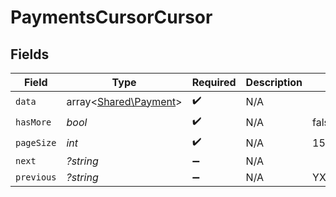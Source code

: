 # PaymentsCursorCursor


## Fields

| Field                                                   | Type                                                    | Required                                                | Description                                             | Example                                                 |
| ------------------------------------------------------- | ------------------------------------------------------- | ------------------------------------------------------- | ------------------------------------------------------- | ------------------------------------------------------- |
| `data`                                                  | array<[Shared\Payment](../../Models/Shared/Payment.md)> | :heavy_check_mark:                                      | N/A                                                     |                                                         |
| `hasMore`                                               | *bool*                                                  | :heavy_check_mark:                                      | N/A                                                     | false                                                   |
| `pageSize`                                              | *int*                                                   | :heavy_check_mark:                                      | N/A                                                     | 15                                                      |
| `next`                                                  | *?string*                                               | :heavy_minus_sign:                                      | N/A                                                     |                                                         |
| `previous`                                              | *?string*                                               | :heavy_minus_sign:                                      | N/A                                                     | YXVsdCBhbmQgYSBtYXhpbXVtIG1heF9yZXN1bHRzLol=            |